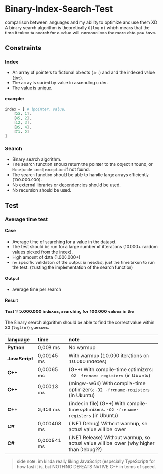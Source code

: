 # Binary-Index-Search-Test

comparison between languages and my ability to optimize and use them XD  
A binary search algorithm is theoretically `O(log n)` which means that the time it takes to search for a value will increase less the more data you have.

## Constraints

### Index

- An array of pointers to fictional objects (`int`) and and the indexed value (`int`).
- The array is sorted by value in ascending order.
- The value is unique.

#### example:

```python
index = [ # [pointer, value]
    [23, 1],
    [45, 2],
    [12, 3],
    [85, 4],
    [71, 5]
]
```

### Search

- Binary search algorithm.
- The search function should return the pointer to the object if found, or `None|undefined|exception` if not found.
- The search function should be able to handle large arrays efficiently (100.000.000).
- No external libraries or dependencies should be used.
- No recursion should be used.

## Test

### Average time test

#### Case

- Average time of searching for a value in the dataset.
- The test should be run for a large number of itterations (10.000+ random values picked from the index).
- High amount of data (1.000.000+)
- no specific validation of the output is needed, just the time taken to run the test. (trusting the implementation of the search function)

#### Output

- average time per search

#### Result

#### **Test 1:** 5.000.000 indexes, searching for 100.000 values in the

The Binary search algorithm should be able to find the correct value within 23 (`log2(n)`) guesses.

|language|time|note|
|:-------|:---|:---|
|**Python**|0,008 ms|No warmup|
|**JavaScript**|0,00145 ms|With warmup (10.000 iterations on 10.000 indexes)|
|**C++**|0,00065 ms|(G++) With compile-time optimizers: `-O2 -frename-registers` (in Ubuntu)|
|**C++**|0,00013 ms|(mingw-w64) With compile-time optimizers: `-O2 -frename-registers` (in Ubuntu)|
|**C++**|3,458 ms|(index in file) (G++) With compile-time optimizers: `-O2 -frename-registers` (in Ubuntu)|
|**C#**|0,000408 ms|(.NET Debug) Without warmup, so actual value will be lower|
|**C#**|0,000541 ms|(.NET Release) Without warmup, so actual value will be lower (why higher than Debug??)|

> side note: im kinda really liking JavaScript (especially TypeScript) for how fast it is, but NOTHING DEFEATS NATIVE C++ in terms of speed.
